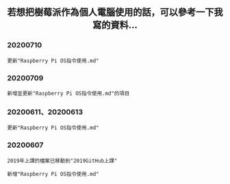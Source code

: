 ## <center>若想把樹莓派作為個人電腦使用的話，可以參考一下我寫的資料...</center>
### 20200710
```
更新"Raspberry Pi OS指令使用.md"
```
### 20200709
```
新增並更新"Raspberry Pi OS指令使用.md"的項目
```
### 20200611、20200613
```
更新"Raspberry Pi OS指令使用.md"
```
### 20200607 
```
2019年上課的檔案已移動到"2019GitHub上課"
```
```
新增"Raspberry Pi OS指令使用.md"
```
